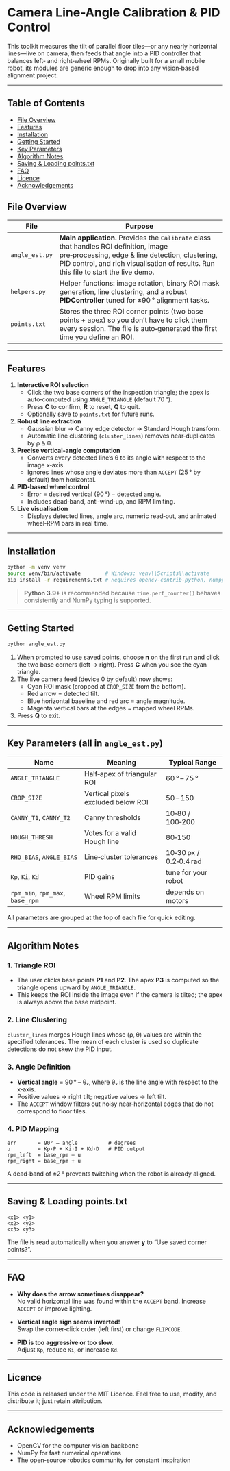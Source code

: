 # Camera Line-Angle Calibration & PID Control

This toolkit measures the tilt of parallel floor tiles—or any nearly horizontal lines—live on camera, then feeds that angle into a PID controller that balances left‑ and right‑wheel RPMs. Originally built for a small mobile robot, its modules are generic enough to drop into any vision‑based alignment project.

---

## Table of Contents

- [File Overview](#file-overview)
- [Features](#features)
- [Installation](#installation)
- [Getting Started](#getting-started)
- [Key Parameters](#key-parameters-all-in-angle_estpy)
- [Algorithm Notes](#algorithm-notes)
- [Saving & Loading points.txt](#saving--loading-pointstxt)
- [FAQ](#faq)
- [Licence](#licence)
- [Acknowledgements](#acknowledgements)

## File Overview

| File           | Purpose                                                                                                                                                                                                                          |
| -------------- | -------------------------------------------------------------------------------------------------------------------------------------------------------------------------------------------------------------------------------- |
| `angle_est.py` | **Main application.** Provides the `Calibrate` class that handles ROI definition, image pre‑processing, edge & line detection, clustering, PID control, and rich visualisation of results. Run this file to start the live demo. |
| `helpers.py`   | Helper functions: image rotation, binary ROI mask generation, line clustering, and a robust **PIDController** tuned for ±90 ° alignment tasks.                                                                                   |
| `points.txt`   | Stores the three ROI corner points (two base points + apex) so you don’t have to click them every session. The file is auto‑generated the first time you define an ROI.                                                          |

---

## Features

1. **Interactive ROI selection**
   - Click the two base corners of the inspection triangle; the apex is auto‑computed using `ANGLE_TRIANGLE` (default 70 °).
   - Press **C** to confirm, **R** to reset, **Q** to quit.
   - Optionally save to `points.txt` for future runs.
2. **Robust line extraction**
   - Gaussian blur → Canny edge detector → Standard Hough transform.
   - Automatic line clustering (`cluster_lines`) removes near‑duplicates by ρ & θ.
3. **Precise vertical‑angle computation**
   - Converts every detected line’s θ to its angle with respect to the image x‑axis.
   - Ignores lines whose angle deviates more than `ACCEPT` (25 ° by default) from horizontal.
4. **PID‑based wheel control**
   - Error = desired vertical (90 °) − detected angle.
   - Includes dead‑band, anti‑wind‑up, and RPM limiting.
5. **Live visualisation**
   - Displays detected lines, angle arc, numeric read‑out, and animated wheel‑RPM bars in real time.

---

## Installation

```bash
python -m venv venv
source venv/bin/activate        # Windows: venv\\Scripts\\activate
pip install -r requirements.txt # Requires opencv‑contrib‑python, numpy
```

> **Python 3.9+** is recommended because `time.perf_counter()` behaves consistently and NumPy typing is supported.

---

## Getting Started

```bash
python angle_est.py
```

1. When prompted to use saved points, choose **n** on the first run and click the two base corners (left → right). Press **C** when you see the cyan triangle.
2. The live camera feed (device 0 by default) now shows:
   - Cyan ROI mask (cropped at `CROP_SIZE` from the bottom).
   - Red arrow = detected tilt.
   - Blue horizontal baseline and red arc = angle magnitude.
   - Magenta vertical bars at the edges = mapped wheel RPMs.
3. Press **Q** to exit.

---

## Key Parameters (all in `angle_est.py`)

| Name                             | Meaning                            | Typical Range          |
| -------------------------------- | ---------------------------------- | ---------------------- |
| `ANGLE_TRIANGLE`                 | Half‑apex of triangular ROI        | 60 ° – 75 °            |
| `CROP_SIZE`                      | Vertical pixels excluded below ROI | 50 – 150               |
| `CANNY_T1`, `CANNY_T2`           | Canny thresholds                   | 10‑80 / 100‑200        |
| `HOUGH_THRESH`                   | Votes for a valid Hough line       | 80‑150                 |
| `RHO_BIAS`, `ANGLE_BIAS`         | Line‑cluster tolerances            | 10‑30 px / 0.2‑0.4 rad |
| `Kp`, `Ki`, `Kd`                 | PID gains                          | tune for your robot    |
| `rpm_min`, `rpm_max`, `base_rpm` | Wheel RPM limits                   | depends on motors      |

All parameters are grouped at the top of each file for quick editing.

---

## Algorithm Notes

### 1. Triangle ROI

- The user clicks base points **P1** and **P2**. The apex **P3** is computed so the triangle opens upward by `ANGLE_TRIANGLE`.
- This keeps the ROI inside the image even if the camera is tilted; the apex is always above the base midpoint.

### 2. Line Clustering

`cluster_lines` merges Hough lines whose (ρ, θ) values are within the specified tolerances. The mean of each cluster is used so duplicate detections do not skew the PID input.

### 3. Angle Definition

- **Vertical angle** = 90 ° – θₓ, where θₓ is the line angle with respect to the x‑axis.
- Positive values → right tilt; negative values → left tilt.
- The `ACCEPT` window filters out noisy near‑horizontal edges that do not correspond to floor tiles.

### 4. PID Mapping

```text
err       = 90° – angle          # degrees
u         = Kp·P + Ki·I + Kd·D   # PID output
rpm_left  = base_rpm – u
rpm_right = base_rpm + u
```

A dead‑band of ±2 ° prevents twitching when the robot is already aligned.

---

## Saving & Loading points.txt

```
<x1> <y1>
<x2> <y2>
<x3> <y3>
```

The file is read automatically when you answer **y** to “Use saved corner points?”.

---

## FAQ

- **Why does the arrow sometimes disappear?**\
  No valid horizontal line was found within the `ACCEPT` band. Increase `ACCEPT` or improve lighting.

- **Vertical angle sign seems inverted!**\
  Swap the corner‑click order (left first) or change `FLIPCODE`.

- **PID is too aggressive or too slow.**\
  Adjust `Kp`, reduce `Ki`, or increase `Kd`.

---

## Licence

This code is released under the MIT Licence. Feel free to use, modify, and distribute it; just retain attribution.

---

## Acknowledgements

- OpenCV for the computer‑vision backbone
- NumPy for fast numerical operations
- The open‑source robotics community for constant inspiration


